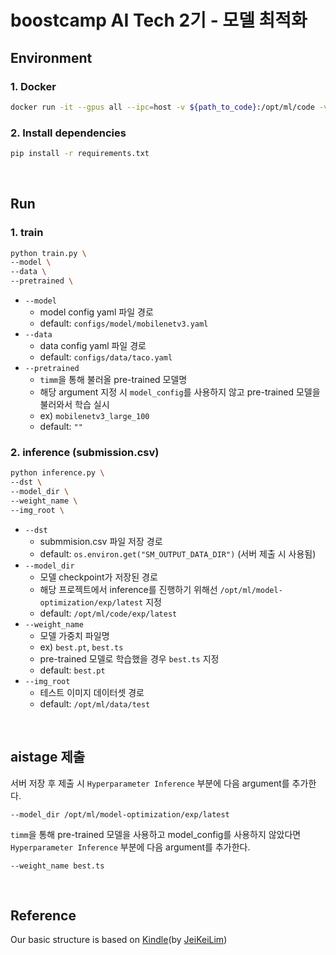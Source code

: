 # boostcamp AI Tech 2기 - 모델 최적화

## Environment

### 1. Docker
```bash
docker run -it --gpus all --ipc=host -v ${path_to_code}:/opt/ml/code -v ${path_to_dataset}:/opt/ml/data placidus36/pstage4_lightweight:v0.4 /bin/bash
```

### 2. Install dependencies
```bash
pip install -r requirements.txt
```

<br>

## Run

### 1. train

```bash
python train.py \
--model \
--data \
--pretrained \
```

- `--model`
  - model config yaml 파일 경로
  - default: `configs/model/mobilenetv3.yaml`
- `--data`
  - data config yaml 파일 경로
  - default: `configs/data/taco.yaml`
- `--pretrained`
  - `timm`을 통해 불러올 pre-trained 모델명
  - 해당 argument 지정 시 `model_config`를 사용하지 않고 pre-trained 모델을 불러와서 학습 실시
  - ex) `mobilenetv3_large_100`
  - default: `""`

### 2. inference (submission.csv)

```bash
python inference.py \
--dst \
--model_dir \
--weight_name \
--img_root \
```

- `--dst`
  - submmision.csv 파일 저장 경로
  - default: `os.environ.get("SM_OUTPUT_DATA_DIR")` (서버 제출 시 사용됨)
- `--model_dir`
  - 모델 checkpoint가 저장된 경로
  - 해당 프로젝트에서 inference를 진행하기 위해선 `/opt/ml/model-optimization/exp/latest` 지정
  - default: `/opt/ml/code/exp/latest`
- `--weight_name`
  - 모델 가중치 파일명
  - ex) `best.pt`, `best.ts`
  - pre-trained 모델로 학습했을 경우 `best.ts` 지정
  - default: `best.pt`
- `--img_root`
  - 테스트 이미지 데이터셋 경로
  - default: `/opt/ml/data/test`

<br>

## aistage 제출

서버 저장 후 제출 시 `Hyperparameter Inference` 부분에 다음 argument를 추가한다.

```
--model_dir /opt/ml/model-optimization/exp/latest
```

`timm`을 통해 pre-trained 모델을 사용하고 model_config를 사용하지 않았다면 `Hyperparameter Inference` 부분에 다음 argument를 추가한다.

```
--weight_name best.ts
```

<br>

## Reference

Our basic structure is based on [Kindle](https://github.com/JeiKeiLim/kindle)(by [JeiKeiLim](https://github.com/JeiKeiLim))
